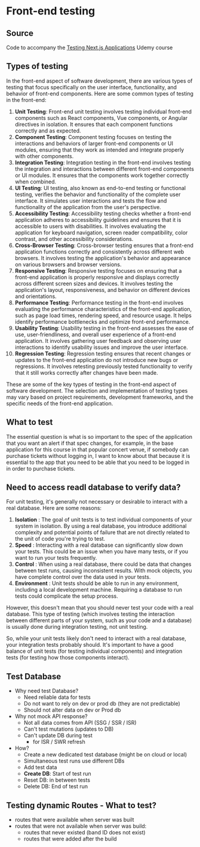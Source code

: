 # Front-end testing

## Source

Code to accompany the [Testing Next.js Applications](https://www.udemy.com/course/nextjs-testing/?couponCode=TEST-NEXTJS-GITHUB) Udemy course

## Types of testing

In the front-end aspect of software development, there are various types of testing that focus specifically on the user interface, functionality, and behavior of front-end components. Here are some common types of testing in the front-end:

1. **Unit Testing**: Front-end unit testing involves testing individual front-end components such as React components, Vue components, or Angular directives in isolation. It ensures that each component functions correctly and as expected.
2. **Component Testing**: Component testing focuses on testing the interactions and behaviors of larger front-end components or UI modules, ensuring that they work as intended and integrate properly with other components.
3. **Integration Testing**: Integration testing in the front-end involves testing the integration and interactions between different front-end components or UI modules. It ensures that the components work together correctly when combined.
4. **UI Testing**: UI testing, also known as end-to-end testing or functional testing, verifies the behavior and functionality of the complete user interface. It simulates user interactions and tests the flow and functionality of the application from the user's perspective.
5. **Accessibility Testing**: Accessibility testing checks whether a front-end application adheres to accessibility guidelines and ensures that it is accessible to users with disabilities. It involves evaluating the application for keyboard navigation, screen reader compatibility, color contrast, and other accessibility considerations.
6. **Cross-Browser Testing**: Cross-browser testing ensures that a front-end application functions correctly and consistently across different web browsers. It involves testing the application's behavior and appearance on various browsers and browser versions.
7. **Responsive Testing**: Responsive testing focuses on ensuring that a front-end application is properly responsive and displays correctly across different screen sizes and devices. It involves testing the application's layout, responsiveness, and behavior on different devices and orientations.
8. **Performance Testing**: Performance testing in the front-end involves evaluating the performance characteristics of the front-end application, such as page load times, rendering speed, and resource usage. It helps identify performance bottlenecks and optimize front-end performance.
9. **Usability Testing**: Usability testing in the front-end assesses the ease of use, user-friendliness, and overall user experience of a front-end application. It involves gathering user feedback and observing user interactions to identify usability issues and improve the user interface.
10. **Regression Testing**: Regression testing ensures that recent changes or updates to the front-end application do not introduce new bugs or regressions. It involves retesting previously tested functionality to verify that it still works correctly after changes have been made.

These are some of the key types of testing in the front-end aspect of software development. The selection and implementation of testing types may vary based on project requirements, development frameworks, and the specific needs of the front-end application.

## What to test

The essential question is what is so important to the spec of the application that you want an alert if that spec changes, for example, in the base application for this course in that popular concert venue, if somebody can purchase tickets without logging in, I want to know about that because it is essential to the app that you need to be able that you need to be logged in in order to purchase tickets.

## Need to access readl database to verify data?

For unit testing, it's generally not necessary or desirable to interact with a real database. Here are some reasons:

1. **Isolation** : The goal of unit tests is to test individual components of your system in isolation. By using a real database, you introduce additional complexity and potential points of failure that are not directly related to the unit of code you're trying to test.
2. **Speed** : Interacting with a real database can significantly slow down your tests. This could be an issue when you have many tests, or if you want to run your tests frequently.
3. **Control** : When using a real database, there could be data that changes between test runs, causing inconsistent results. With mock objects, you have complete control over the data used in your tests.
4. **Environment** : Unit tests should be able to run in any environment, including a local development machine. Requiring a database to run tests could complicate the setup process.

However, this doesn't mean that you should never test your code with a real database. This type of testing (which involves testing the interaction between different parts of your system, such as your code and a database) is usually done during integration testing, not unit testing.

So, while your unit tests likely don't need to interact with a real database, your integration tests probably should. It's important to have a good balance of unit tests (for testing individual components) and integration tests (for testing how those components interact).

## Test Database

- Why need test Database?
  - Need reliable data for tests
  - Do not want to rely on dev or prod db (they are not predictable)
  - Should not alter data on dev or Prod db
- Why not mock API response?
  - Not all data comes from API (SSG / SSR / ISR)
  - Can't test mutations (updates to DB)
  - Can't update DB during test
    - for ISR / SWR refresh
- How?
  - Create a new dedicated test database (might be on cloud or local)
  - Simultaneous test runs use different DBs
  - Add test data
  - **Create DB**: Start of test run
  - Reset DB: in between tests
  - Delete DB: End of test run

## Testing dynamic Routes - What to test?
  - routes that were available when server was built
  - routes that were not available when server was build:
    - routes that never existed (band ID does not exist)
    - routes that were added after the build